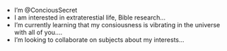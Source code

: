 - I’m @ConciousSecret
- I am interested in extraterestial life, Bible research...
- I’m currently learning that my consiousness is vibrating in the universe with all of you....
-  I’m looking to collaborate on subjects about my interests...

<!---
ConciousSecret/ConciousSecret is a ✨ special ✨ repository because its `README.md` (this file) appears on your GitHub profile.
You can click the Preview link to take a look at your changes.
--->
